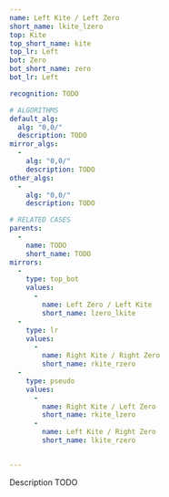 ```yaml
---
name: Left Kite / Left Zero
short_name: lkite_lzero
top: Kite
top_short_name: kite
top_lr: Left
bot: Zero
bot_short_name: zero
bot_lr: Left

recognition: TODO

# ALGORITHMS
default_alg:
  alg: "0,0/"
  description: TODO
mirror_algs:
  -
    alg: "0,0/"
    description: TODO
other_algs:
  -
    alg: "0,0/"
    description: TODO

# RELATED CASES
parents:
  -
    name: TODO
    short_name: TODO
mirrors:
  -
    type: top_bot
    values: 
      -
        name: Left Zero / Left Kite
        short_name: lzero_lkite
  -
    type: lr
    values: 
      -
        name: Right Kite / Right Zero
        short_name: rkite_rzero
  -
    type: pseudo
    values: 
      -
        name: Right Kite / Left Zero
        short_name: rkite_lzero
      -
        name: Left Kite / Right Zero
        short_name: lkite_rzero


---
```


Description TODO


